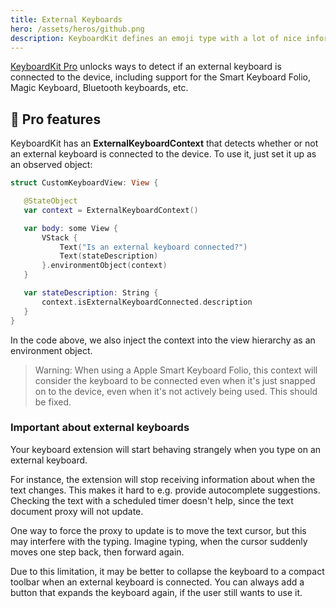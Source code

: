 ```yaml
---
title: External Keyboards
hero: /assets/heros/github.png
description: KeyboardKit defines an emoji type with a lot of nice information.
---
```


[KeyboardKit Pro][Pro] unlocks ways to detect if an external keyboard is connected to the device, including support for the Smart Keyboard Folio, Magic Keyboard, Bluetooth keyboards, etc.


## 👑 Pro features

KeyboardKit has an **ExternalKeyboardContext** that detects whether or not an external keyboard is connected to the device. To use it, just set it up as an observed object:

```swift
struct CustomKeyboardView: View {

   @StateObject
   var context = ExternalKeyboardContext()

   var body: some View {
       VStack {
           Text("Is an external keyboard connected?")
           Text(stateDescription)
       }.environmentObject(context)
   }

   var stateDescription: String {
       context.isExternalKeyboardConnected.description
   }
}
```

In the code above, we also inject the context into the view hierarchy as an environment object.

> Warning: When using a Apple Smart Keyboard Folio, this context will consider the keyboard to be connected even when it's just snapped on to the device, even when it's not actively being used. This should be fixed.


### Important about external keyboards

Your keyboard extension will start behaving strangely when you type on an external keyboard.

For instance, the extension will stop receiving information about when the text changes. This makes it hard to e.g. provide autocomplete suggestions. Checking the text with a scheduled timer doesn't help, since the text document proxy will not update.

One way to force the proxy to update is to move the text cursor, but this may interfere with the typing. Imagine typing, when the cursor suddenly moves one step back, then forward again.

Due to this limitation, it may be better to collapse the keyboard to a compact toolbar when an external keyboard is connected. You can always add a button that expands the keyboard again, if the user still wants to use it.



[Pro]: /pro
